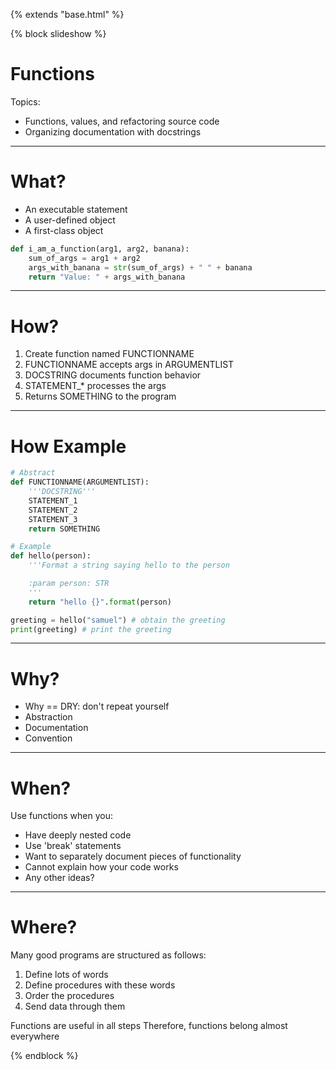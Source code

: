 {% extends "base.html" %}

{% block slideshow %}

# Functions

Topics:

* Functions, values, and refactoring source code
* Organizing documentation with docstrings

---

# What?

* An executable statement
* A user-defined object
* A first-class object

```python
def i_am_a_function(arg1, arg2, banana):
    sum_of_args = arg1 + arg2
    args_with_banana = str(sum_of_args) + " " + banana
    return "Value: " + args_with_banana
```

---

# How?

1. Create function named FUNCTIONNAME
1. FUNCTIONNAME accepts args in ARGUMENTLIST
1. DOCSTRING documents function behavior
1. STATEMENT_* processes the args
1. Returns SOMETHING to the program

---

# How Example

```python
# Abstract
def FUNCTIONNAME(ARGUMENTLIST):
    '''DOCSTRING'''
    STATEMENT_1
    STATEMENT_2
    STATEMENT_3
    return SOMETHING

# Example
def hello(person):
    '''Format a string saying hello to the person

    :param person: STR
    '''
    return "hello {}".format(person)

greeting = hello("samuel") # obtain the greeting
print(greeting) # print the greeting
```

---

# Why?

* Why == DRY: don't repeat yourself
* Abstraction
* Documentation
* Convention

---

# When?

Use functions when you:

* Have deeply nested code
* Use 'break' statements
* Want to separately document pieces of functionality
* Cannot explain how your code works
* Any other ideas?

---

# Where?

Many good programs are structured as follows:

1. Define lots of words
1. Define procedures with these words
1. Order the procedures
1. Send data through them

Functions are useful in all steps 
Therefore, functions belong almost everywhere

{% endblock %}
